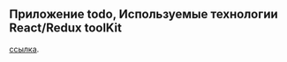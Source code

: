 ## Приложение todo, Используемые технологии React/Redux toolKit

[ссылка]([https://blog-frontend-ten-ashen.vercel.app](https://den10004.github.io/ReduxToolKit/)https://den10004.github.io/ReduxToolKit/).

